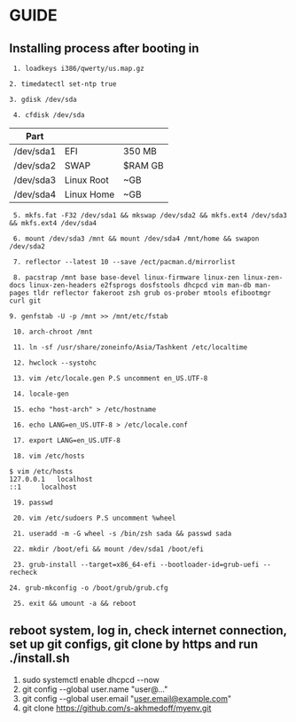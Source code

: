 # GUIDE
## Installing process after booting in
`` 1. loadkeys i386/qwerty/us.map.gz``

`` 2. timedatectl set-ntp true ``

`` 3. gdisk /dev/sda ``

`` 4. cfdisk /dev/sda``

| Part      |            |         |
| --------- | ---------- | ------- |
| /dev/sda1 | EFI        | 350 MB  |
| /dev/sda2 | SWAP       | $RAM GB |
| /dev/sda3 | Linux Root | ~GB     |
| /dev/sda4 | Linux Home | ~GB     |

`` 5. mkfs.fat -F32 /dev/sda1 && mkswap /dev/sda2 && mkfs.ext4 /dev/sda3 && mkfs.ext4 /dev/sda4`` 

`` 6. mount /dev/sda3 /mnt && mount /dev/sda4 /mnt/home && swapon /dev/sda2``

`` 7. reflector --latest 10 --save /ect/pacman.d/mirrorlist``

`` 8. pacstrap /mnt base base-devel linux-firmware linux-zen linux-zen-docs linux-zen-headers e2fsprogs dosfstools dhcpcd vim man-db man-pages tldr reflector fakeroot zsh grub os-prober mtools efibootmgr curl git``

`` 9. genfstab -U -p /mnt >> /mnt/etc/fstab ``

`` 10. arch-chroot /mnt``

`` 11. ln -sf /usr/share/zoneinfo/Asia/Tashkent /etc/localtime``

`` 12. hwclock --systohc``

`` 13. vim /etc/locale.gen P.S uncomment en_US.UTF-8``

`` 14. locale-gen``

`` 15. echo "host-arch" > /etc/hostname``

`` 16. echo LANG=en_US.UTF-8 > /etc/locale.conf``

`` 17. export LANG=en_US.UTF-8``

`` 18. vim /etc/hosts``

```shell
$ vim /etc/hosts
127.0.0.1	localhost
::1		localhost
```

`` 19. passwd``

`` 20. vim /etc/sudoers P.S uncomment %wheel``

`` 21. useradd -m -G wheel -s /bin/zsh sada && passwd sada``

`` 22. mkdir /boot/efi && mount /dev/sda1 /boot/efi``

`` 23. grub-install --target=x86_64-efi --bootloader-id=grub-uefi --recheck``

`` 24. grub-mkconfig -o /boot/grub/grub.cfg ``

`` 25. exit && umount -a && reboot`` 

## reboot system, log in, check internet connection, set up git configs, git clone by https and run ./install.sh

1. sudo systemctl enable dhcpcd --now
2. git config --global user.name "user@..."
3. git config --global user.email "user.email@example.com"
4. git clone https://github.com/s-akhmedoff/myenv.git

